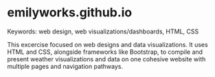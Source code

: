 # emilyworks.github.io

Keywords: web design, web visualizations/dashboards, HTML, CSS

This excercise focused on web designs and data visualizations. It uses HTML and CSS, alongside frameworks like Bootstrap, to compile and present weather visualizations and data on one cohesive website with multiple pages and navigation pathways.
